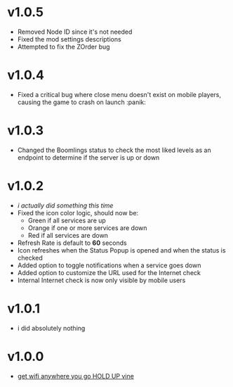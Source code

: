 # v1.0.5
- Removed Node ID since it's not needed
- Fixed the mod settings descriptions
- Attempted to fix the ZOrder bug
# v1.0.4
- Fixed a critical bug where close menu doesn't exist on mobile players, causing the game to crash on launch :panik:
# v1.0.3
- Changed the Boomlings status to check the most liked levels as an endpoint to determine if the server is up or down
# v1.0.2
- *i actually did something this time*
- Fixed the icon color logic, should now be:
  - <cg>Green if all services are up</c>
  - <co>Orange if one or more services are down</c>
  - <cr>Red if all services are down</c>
- Refresh Rate is default to **60** seconds
- Icon refreshes when the Status Popup is opened and when the status is checked
- Added option to toggle notifications when a service goes down
- Added option to customize the URL used for the Internet check
- Internal Internet check is now only visible by mobile users
# v1.0.1
- i did absolutely nothing
# v1.0.0
- [get wifi anywhere you go HOLD UP vine](https://www.youtube.com/watch?v=9p0pdiTOlzw)